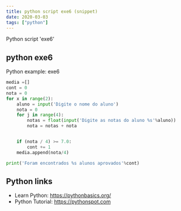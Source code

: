 ```yaml
---
title: python script exe6 (snippet)
date: 2020-03-03
tags: ["python"]
---
```

Python script 'exe6'


## python exe6

Python example: exe6

```python
media =[]
cont = 0
nota = 0
for x in range(2):
    aluno = input('Digite o nome do aluno')
    nota = 0
    for j in range(4):
        notas = float(input('Digite as notas do aluno %s'%aluno))
        nota = notas + nota


    if (nota / 4) >= 7.0:
        cont += 1
    media.append(nota/4)

print('Foram encontrados %s alunos aprovados'%cont)

```

## Python links

- Learn Python: https://pythonbasics.org/
- Python Tutorial: https://pythonspot.com

